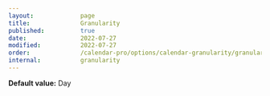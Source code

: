 ```yaml
---
layout:             page
title:              Granularity
published:          true
date:               2022-07-27
modified:           2022-07-27
order:              /calendar-pro/options/calendar-granularity/granularity
internal:           granularity
---
```

**Default value:** Day
